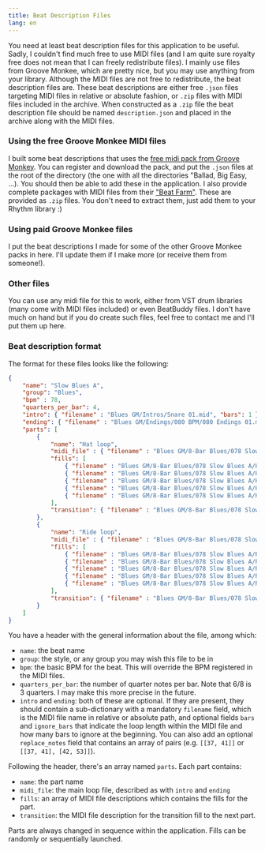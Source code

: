 ```yaml
---
title: Beat Description Files
lang: en
---
```

You need at least beat description files for this application to be useful.
Sadly, I couldn't find much free to use MIDI files (and I am quite sure royalty
free does not mean that I can freely redistribute files).
I mainly use files from Groove Monkee, which are pretty nice,
but you may use anything from your library.
Although the MIDI files are not free to redistribute,
the beat description files are.
These beat descriptions are either free `.json` files targeting MIDI files
in relative or absolute fashion, or `.zip` files with MIDI files
included in the archive.
When constructed as a `.zip` file the beat description file should be named
`description.json` and placed in the archive along with the MIDI files.

### Using the free Groove Monkee MIDI files

I built some beat descriptions that uses the [free midi pack from Groove Monkey][].
You can register and download the pack, and put the `.json` files
at the root of the directory (the one with all the directories "Ballad, Big Easy, ...).
You should then be able to add these in the application.
I also provide complete packages with MIDI files from their ["Beat Farm"][].
These are provided as `.zip` files.
You don't need to extract them, just add them to your Rhythm library :)

["Beat Farm"]: https://groovemonkee.com/pages/beat-farm-free-midi-beats
[free midi pack from Groove Monkey]: https://groovemonkee.com/pages/free-midi-loop

### Using paid Groove Monkee files

I put the beat descriptions I made for some of the other Groove Monkee packs in here.
I'll update them if I make more (or receive them from someone!).

### Other files

You can use any midi file for this to work, either from VST drum libraries
(many come with MIDI files included) or even BeatBuddy files.
I don't have much on hand but if you do create such files,
feel free to contact me and I'll put them up here.

### Beat description format

The format for these files looks like the following:
```json
{
    "name": "Slow Blues A",
    "group": "Blues",
    "bpm" : 78,
    "quarters_per_bar": 4,
    "intro": { "filename" : "Blues GM/Intros/Snare 01.mid", "bars": 1 },
    "ending": { "filename" : "Blues GM/Endings/080 BPM/080 Endings 01.mid", "bars": 2 },
    "parts": [
        {
            "name": "Hat loop",
            "midi_file" : { "filename" : "Blues GM/8-Bar Blues/078 Slow Blues A/Hat Grooves/Slow Blues A Hats F1 S.mid", "bars": 4, "ignore_bars": 1 },
            "fills": [
                { "filename" : "Blues GM/8-Bar Blues/078 Slow Blues A/Hat Grooves/Slow Blues A Hats F2 S.mid", "bars": 1, "ignore_bars": 7 },
                { "filename" : "Blues GM/8-Bar Blues/078 Slow Blues A/Hat Grooves/Slow Blues A Hats F3 M.mid", "bars": 1, "ignore_bars": 7 },
                { "filename" : "Blues GM/8-Bar Blues/078 Slow Blues A/Hat Grooves/Slow Blues A Hats F4 M.mid", "bars": 1, "ignore_bars": 7 },
                { "filename" : "Blues GM/8-Bar Blues/078 Slow Blues A/Hat Grooves/Slow Blues A Hats F5 M.mid", "bars": 1, "ignore_bars": 7 },
                { "filename" : "Blues GM/8-Bar Blues/078 Slow Blues A/Hat Grooves/Slow Blues A Hats F6 L.mid", "bars": 1, "ignore_bars": 7 }
            ],
            "transition": { "filename" : "Blues GM/8-Bar Blues/078 Slow Blues A/Hat Grooves/Slow Blues A Hats F1 S.mid", "bars": 1, "ignore_bars": 7 }
        },
        {
            "name": "Ride loop",
            "midi_file" : { "filename" : "Blues GM/8-Bar Blues/078 Slow Blues A/Ride Grooves/Slow Blues A Ride F1 S.mid", "bars": 4, "ignore_bars": 1},
            "fills": [
                { "filename" : "Blues GM/8-Bar Blues/078 Slow Blues A/Ride Grooves/Slow Blues A Ride F2 S.mid", "bars": 1, "ignore_bars": 7 },
                { "filename" : "Blues GM/8-Bar Blues/078 Slow Blues A/Ride Grooves/Slow Blues A Ride F3 M.mid", "bars": 1, "ignore_bars": 7 },
                { "filename" : "Blues GM/8-Bar Blues/078 Slow Blues A/Ride Grooves/Slow Blues A Ride F4 M.mid", "bars": 1, "ignore_bars": 7 },
                { "filename" : "Blues GM/8-Bar Blues/078 Slow Blues A/Ride Grooves/Slow Blues A Ride F5 M.mid", "bars": 1, "ignore_bars": 7 },
                { "filename" : "Blues GM/8-Bar Blues/078 Slow Blues A/Ride Grooves/Slow Blues A Ride F6 L.mid", "bars": 1, "ignore_bars": 7 }
            ],
            "transition": { "filename" : "Blues GM/8-Bar Blues/078 Slow Blues A/Ride Grooves/Slow Blues A Ride F1 S.mid", "bars": 1, "ignore_bars": 7 }
        }
    ]
}
```
You have a header with the general information about the file, among which:
- `name`: the beat name
- `group`: the style, or any group you may wish this file to be in
- `bpm`: the basic BPM for the beat. This will override the BPM registered
in the MIDI files.
- `quarters_per_bar`: the number of quarter notes per bar.
Note that 6/8 is 3 quarters. I may make this more precise in the future.
- `intro` and `ending`: both of these are optional. If they are present,
they should contain a sub-dictionary with a mandatory `filename` field, which is
the MIDI file name in relative or absolute path, and optional fields `bars`
and `ignore_bars` that indicate the loop length within the MIDI file and
how many bars to ignore at the beginning.
You can also add an optional `replace_notes` field
that contains an array of pairs (e.g. `[[37, 41]]` or `[[37, 41], [42, 53]]`).

Following the header, there's an array named `parts`.
Each part contains:
- `name`: the part name
- `midi_file`: the main loop file, described as with `intro` and `ending`
- `fills`: an array of MIDI file descriptions which contains the fills for the part.
- `transition`: the MIDI file description for the transition fill to the next part.

Parts are always changed in sequence within the application.
Fills can be randomly or sequentially launched.
